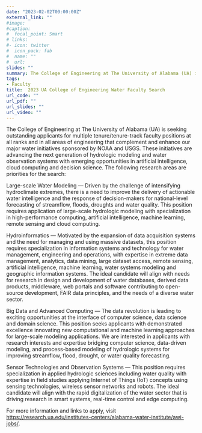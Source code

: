 ```yaml
---
date: "2023-02-02T00:00:00Z"
external_link: ""
#image:
#caption: 
#  focal_point: Smart
# links:
#- icon: twitter
#  icon_pack: fab
#  name: ""
#  url: 
slides: ""
summary: The College of Engineering at The University of Alabama (UA) is seeking outstanding applicants for multiple tenure/tenure-track faculty positions at all ranks and in all areas of engineering that complement and enhance our major water initiatives sponsored by NOAA and USGS.
tags:
- Faculty
title:  2023 UA College of Engineering Water Faculty Search
url_code: ""
url_pdf: ""
url_slides: ""
url_video: ""
---
```


The College of Engineering at The University of Alabama (UA) is seeking outstanding applicants for multiple tenure/tenure-track faculty positions at all ranks and in all areas of engineering that complement and enhance our major water initiatives sponsored by NOAA and USGS. These initiatives are advancing the next generation of hydrologic modeling and water observation systems with emerging opportunities in artificial intelligence, cloud computing and decision science. The following research areas are priorities for the search:

Large-scale Water Modeling — Driven by the challenge of intensifying hydroclimate extremes, there is a need to improve the delivery of actionable water intelligence and the response of decision-makers for national-level forecasting of streamflow, floods, droughts and water quality. This position requires application of large-scale hydrologic modeling with specialization in high-performance computing, artificial intelligence, machine learning, remote sensing and cloud computing.

Hydroinformatics — Motivated by the expansion of data acquisition systems and the need for managing and using massive datasets, this position requires specialization in information systems and technology for water management, engineering and operations, with expertise in extreme data management, analytics, data mining, large dataset access, remote sensing, artificial intelligence, machine learning, water systems modeling and geographic information systems. The ideal candidate will align with needs for research in design and development of water databases, derived data products, middleware, web portals and software contributing to open-source development, FAIR data principles, and the needs of a diverse water sector.

Big Data and Advanced Computing — The data revolution is leading to exciting opportunities at the interface of computer science, data science and domain science. This position seeks applicants with demonstrated excellence innovating new computational and machine learning approaches for large-scale modeling applications. We are interested in applicants with research interests and expertise bridging computer science, data-driven modeling, and process-based modeling of hydrologic systems for improving streamflow, flood, drought, or water quality forecasting.

Sensor Technologies and Observation Systems — This position requires specialization in applied hydrologic sciences including water quality with expertise in field studies applying Internet of Things (IoT) concepts using sensing technologies, wireless sensor networks and robots. The ideal candidate will align with the rapid digitalization of the water sector that is driving research in smart systems, real-time control and edge computing.

For more information and links to apply, visit https://research.ua.edu/institutes-centers/alabama-water-institute/awi-jobs/. 